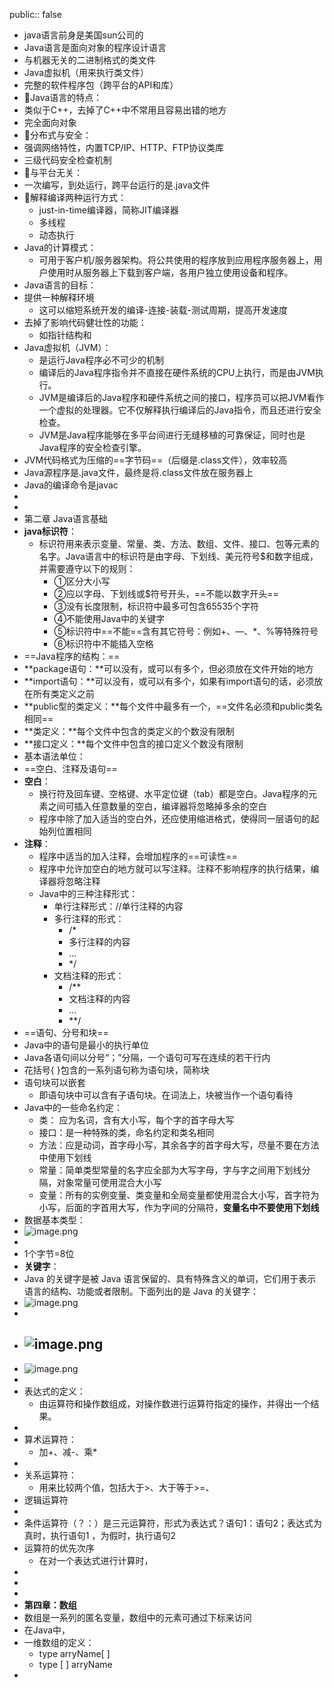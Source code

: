 public:: false

- java语言前身是美国sun公司的
- Java语言是面向对象的程序设计语言
- 与机器无关的二进制格式的类文件
- Java虚拟机（用来执行类文件）
- 完整的软件程序包（跨平台的API和库）
- 🔵Java语言的特点：
- 类似于C++，去掉了C++中不常用且容易出错的地方
- 完全面向对象
- 🔵分布式与安全：
- 强调网络特性，内置TCP/IP、HTTP、FTP协议类库
- 三级代码安全检查机制
- 🔵与平台无关：
- 一次编写，到处运行，跨平台运行的是.java文件
- 🔵解释编译两种运行方式：
	- just-in-time编译器，简称JIT编译器
	- 多线程
	- 动态执行
- Java的计算模式：
	- 可用于客户机/服务器架构。将公共使用的程序放到应用程序服务器上，用户使用时从服务器上下载到客户端，各用户独立使用设备和程序。
- Java语言的目标：
- 提供一种解释环境
	- 这可以缩短系统开发的编译-连接-装载-测试周期，提高开发速度
- 去掉了影响代码健壮性的功能：
	- 如指针结构和
- Java虚拟机（JVM）：
	- 是运行Java程序必不可少的机制
	- 编译后的Java程序指令并不直接在硬件系统的CPU上执行，而是由JVM执行。
	- JVM是编译后的Java程序和硬件系统之间的接口，程序员可以把JVM看作一个虚拟的处理器。它不仅解释执行编译后的Java指令，而且还进行安全检查。
	- JVM是Java程序能够在多平台间进行无缝移植的可靠保证，同时也是Java程序的安全检查引擎。
- JVM代码格式为压缩的==字节码==（后缀是.class文件），效率较高
- Java源程序是.java文件，最终是将.class文件放在服务器上
- Java的编译命令是javac
-
-
- 第二章 Java语言基础
- **java标识符**：
	- 标识符用来表示变量、常量、类、方法、数组、文件、接口、包等元素的名字。Java语言中的标识符是由字母、下划线、美元符号$和数字组成，并需要遵守以下的规则：
		- ①区分大小写
		- ②应以字母、下划线或$符号开头，==不能以数字开头==
		- ③没有长度限制，标识符中最多可包含65535个字符
		- ④不能使用Java中的关键字
		- ⑤标识符中==不能==含有其它符号：例如+、—、*、%等特殊符号
		- ⑥标识符中不能插入空格
- ==Java程序的结构：==
- **package语句：**可以没有，或可以有多个，但必须放在文件开始的地方
- **import语句：**可以没有，或可以有多个，如果有import语句的话，必须放在所有类定义之前
- **public型的类定义：**每个文件中最多有一个，==文件名必须和public类名相同==
- **类定义：**每个文件中包含的类定义的个数没有限制
- **接口定义：**每个文件中包含的接口定义个数没有限制
- 基本语法单位：
- ==空白、注释及语句==
- **空白**：
	- 换行符及回车键、空格键、水平定位键（tab）都是空白。Java程序的元素之间可插入任意数量的空白，编译器将忽略掉多余的空白
	- 程序中除了加入适当的空白外，还应使用缩进格式，使得同一层语句的起始列位置相同
- **注释**：
	- 程序中适当的加入注释，会增加程序的==可读性==
	- 程序中允许加空白的地方就可以写注释。注释不影响程序的执行结果，编译器将忽略注释
	- Java中的三种注释形式：
		- 单行注释形式：//单行注释的内容
		- 多行注释的形式：
			- /*
			- 多行注释的内容
			- …
			- */
		- 文档注释的形式：
			- /**
			- 文档注释的内容
			- …
			- **/
- ==语句、分号和块==
- Java中的语句是最小的执行单位
- Java各语句间以分号“；”分隔，一个语句可写在连续的若干行内
- 花括号{ }包含的一系列语句称为语句块，简称块
- 语句块可以嵌套
	- 即语句块中可以含有子语句块。在词法上，块被当作一个语句看待
- Java中的一些命名约定：
	- 类：   应为名词，含有大小写，每个字的首字母大写
	- 接口：是一种特殊的类，命名约定和类名相同
	- 方法：应是动词，首字母小写，其余各字的首字母大写，尽量不要在方法中使用下划线
	- 常量：简单类型常量的名字应全部为大写字母，字与字之间用下划线分隔，对象常量可使用混合大小写
	- 变量：所有的实例变量、类变量和全局变量都使用混合大小写，首字符为小写，后面的字首用大写，作为字间的分隔符，**变量名中不要使用下划线**
- 数据基本类型：
- ![image.png](../assets/image_1715685190412_0.png)
-
- 1个字节=8位
- **关键字**：
- Java 的关键字是被 Java 语言保留的、具有特殊含义的单词，它们用于表示语言的结构、功能或者限制。下面列出的是 Java 的关键字：
- ![image.png](../assets/image_1715772841829_0.png)
-
- ![image.png](../assets/image_1715773016981_0.png)
	-
- ![image.png](../assets/image_1715773058252_0.png)
-
- 表达式的定义：
	- 由运算符和操作数组成，对操作数进行运算符指定的操作，并得出一个结果。
-
- 算术运算符：
	- 加+、减-、乘*
-
- 关系运算符：
	- 用来比较两个值，包括大于>、大于等于>=、
- 逻辑运算符
-
- 条件运算符（？：）是三元运算符，形式为表达式？语句1：语句2；表达式为真时，执行语句1 ，为假时，执行语句2
- 运算符的优先次序
	- 在对一个表达式进行计算时，
-
-
-
- **第四章：数组**
- 数组是一系列的匿名变量，数组中的元素可通过下标来访问
- 在Java中，
- 一维数组的定义：
	- type arryName[ ]
	- type [ ] arryName
-